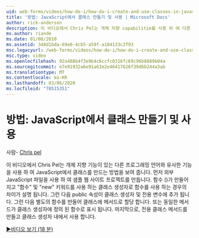 ```yaml
---
uid: web-forms/videos/how-do-i/how-do-i-create-and-use-classes-in-javascript
title: '방법: JavaScript에서 클래스 만들기 및 사용 | Microsoft Docs'
author: rick-anderson
description: 이 비디오에서 Chris Pel는 개체 지향 capabilitie를 사용 하 여 다른 프로그래밍 언어와 유사한 기능을 사용 하 여 JavaScript에서 클래스를 만드는 방법을 보여 줍니다.
ms.author: riande
ms.date: 01/08/2010
ms.assetid: 348d1bda-69e0-4cb5-a59f-a104133c2f93
msc.legacyurl: /web-forms/videos/how-do-i/how-do-i-create-and-use-classes-in-javascript
msc.type: video
ms.openlocfilehash: 92a488b4f3e9b4c6ccfc0316fc69c96b8889b04a
ms.sourcegitcommit: e7e91932a6e91a63e2e46417626f39d6b244a3ab
ms.translationtype: MT
ms.contentlocale: ko-KR
ms.lasthandoff: 03/06/2020
ms.locfileid: "78515351"
---
```

# <a name="how-do-i-create-and-use-classes-in-javascript"></a>방법: JavaScript에서 클래스 만들기 및 사용

사람- [Chris pel](https://twitter.com/chrispels)

이 비디오에서 Chris Pel는 개체 지향 기능이 있는 다른 프로그래밍 언어와 유사한 기능을 사용 하 여 JavaScript에서 클래스를 만드는 방법을 보여 줍니다. 먼저 외부 JavaScript 파일을 사용 하 여 샘플 웹 사이트 프로젝트를 만듭니다. 함수 ()가 만들어지고 "함수" 및 "new" 키워드를 사용 하는 클래스 생성자로 함수를 사용 하는 경우의 차이가 설명 됩니다. 그런 다음 public 속성이 클래스 생성자 및 전용 변수에 추가 됩니다. 그런 다음 별도의 함수를 만들어 클래스에 메서드로 할당 합니다. 또는 동일한 메서드가 클래스 생성자에 정의 된 함수로 표시 됩니다. 마지막으로, 전용 클래스 메서드를 만들고 클래스 생성자 내에서 사용 합니다.

[&#9654;비디오 보기 (18 분)](https://channel9.msdn.com/Blogs/ASP-NET-Site-Videos/how-do-i-create-and-use-classes-in-javascript)

